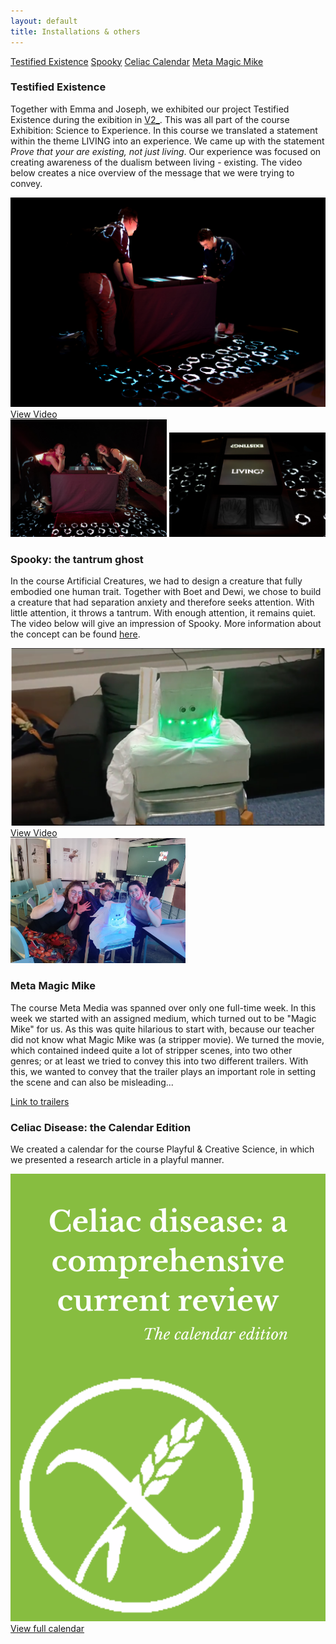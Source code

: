 ```yaml
---
layout: default
title: Installations & others
---
```


<a href="#TestifiedExistence" class="anchor-button">Testified Existence</a>
<a href="#Spooky" class="anchor-button">Spooky</a>
<a href="#CeliaCal" class="anchor-button">Celiac Calendar</a>
<a href="#MagicMike" class="anchor-button">Meta Magic Mike</a>

<h3 id="TestifiedExistence">Testified Existence</h3>

Together with Emma and Joseph, we exhibited our project Testified Existence during the exibition in [V2_](https://v2.nl/events/living-media-technology-exhibition). This was all part of the course Exhibition: Science to Experience. In this course we translated a statement within the theme LIVING into an experience. We came up with the statement *Prove that your are existing, not just living*. Our experience was focused on creating awareness of the dualism between living - existing. The video below creates a nice overview of the message that we were trying to convey. 

<div class="video-image-wrapper">
    <a href="https://youtu.be/op22tjlWhmM" class="image-overlay-link video" target="_blank">
        <div class="image-overlay-container">
        <img class="projects-square" src="images/installations_main.jpg" alt="installation">
        <div class="overlay-text">View Video</div>
        </div>
    </a>
    <img src="images/S2E3.jpg" heigth="250" width="250" alt="testifiedexistence">
    <img src="images/S2E.jpg" heigth="250" width="250" alt="testifiedexistence">
</div>

<h3 id="Spooky">Spooky: the tantrum ghost</h3>

In the course Artificial Creatures, we had to design a creature that fully embodied one human trait. Together with Boet and Dewi, we chose to build a creature that had separation anxiety and therefore seeks attention. With little attention, it throws a tantrum. With enough attention, it remains quiet. The video below will give an impression of Spooky. More information about the concept can be found [here](https://sites.google.com/view/artificialcreatures2024/student-portfolios/boet-bouten/spooky). 

<div class="video-image-wrapper">
    <a href="https://youtu.be/mt0A43aKj34" class="image-overlay-link square" target="_blank">
        <div class="image-overlay-container">
        <img class="projects-square" src="images/spooky.png" alt="spooky">
        <div class="overlay-text">View Video</div>
        </div>
    </a>
    <img src="images/spooky2.jpg" heigth="250" width="280" alt="spooky">
</div>


<h3 id="MagicMike">Meta Magic Mike</h3>

The course Meta Media was spanned over only one full-time week. In this week we started with an assigned medium, which turned out to be "Magic Mike" for us. As this was quite hilarious to start with, because our teacher did not know what Magic Mike was (a stripper movie). We turned the movie, which contained indeed quite a lot of stripper scenes, into two other genres; or at least we tried to convey this into two different trailers. With this, we wanted to convey that the trailer plays an important role in setting the scene and can also be misleading...

[Link to trailers](https://www.youtube.com/playlist?list=PL_GIj9ptbndxvAcHiVHfjiGa05AzIQidJ)

<h3 id="CeliaCal">Celiac Disease: the Calendar Edition</h3>

We created a calendar for the course Playful & Creative Science, in which we presented a research article in a playful manner. 

<div>
    <a href="docs/pns_cal.pdf" class="image-overlay-link square" target="_blank">
        <div class="image-overlay-container">
        <img class="projects-square" src="images/pns_calendar.png" alt="celiac">
        <div class="overlay-text">View full calendar</div>
        </div>
    </a>
</div>

